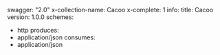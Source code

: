 swagger: "2.0"
x-collection-name: Cacoo
x-complete: 1
info:
  title: Cacoo
  version: 1.0.0
schemes:
- http
produces:
- application/json
consumes:
- application/json
